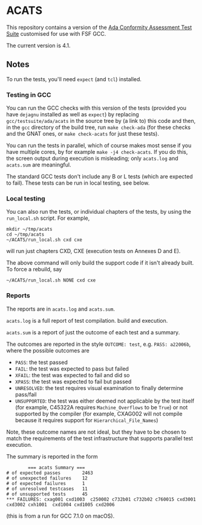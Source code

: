 # ACATS #

This repository contains a version of the
[Ada Conformity Assessment Test Suite][Ada-Auth] customised for use
with FSF GCC.

The current version is 4.1.

## Notes ##

To run the tests, you'll need `expect` (and `tcl`) installed.

### Testing in GCC ###

You can run the GCC checks with this version of the tests (provided you have `dejagnu` installed as well as `expect`) by replacing `gcc/testsuite/ada/acats` in the source tree by (a link to) this code and then, in the `gcc` directory of the build tree, run `make check-ada` (for these checks and the GNAT ones, or `make check-acats` for just these tests).

You can run the tests in parallel, which of course makes most sense if you have multiple cores, by for example `make -j4 check-acats`. If you do this, the screen output during execution is misleading; only `acats.log` and `acats.sum` are meaningful.

The standard GCC tests don't include any B or L tests (which are expected to fail). These tests can be run in local testing, see below.

### Local testing ###

You can also run the tests, or individual chapters of the tests, by using the `run_local.sh` script. For example,

    mkdir ~/tmp/acats
    cd ~/tmp/acats
    ~/ACATS/run_local.sh cxd cxe

will run just chapters CXD, CXE (execution tests on Annexes D and E).

The above command will only build the support code if it isn't already built. To force a rebuild, say

    ~/ACATS/run_local.sh NONE cxd cxe

### Reports ###

The reports are in `acats.log` and `acats.sum`.

`acats.log` is a full report of test compilation. build and execution.

`acats.sum` is a report of just the outcome of each test and a summary.

The outcomes are reported in the style `OUTCOME: test`, e.g. `PASS: a22006b`, where the possible outcomes are

  * `PASS`: the test passed
  * `FAIL`: the test was expected to pass but failed
  * `XFAIL`: the test was expected to fail and did so
  * `XPASS`: the test was expected to fail but passed
  * `UNRESOLVED`: the test requires visual examination to finally determine pass/fail
  * `UNSUPPORTED`: the test was either deemed not applicable by the test itself (for example, C45322A requires `Machine_Overflows` to be `True`) or not supported by the compiler (for example, CXAG002 will not compile because it requires support for `Hierarchical_File_Names`)

Note, these outcome names are not ideal, but they have to be chosen to match the requirements of the test infrastructure that supports parallel test execution.

The summary is reported in the form

            === acats Summary ===
    # of expected passes		2463
    # of unexpected failures	12
    # of expected failures		1
    # of unresolved testcases	11
    # of unsupported tests		45
    *** FAILURES: cxag001 cxd1003  c250002 c732b01 c732b02 c760015 cxd3001 cxd3002 cxh1001  cxd1004 cxd1005 cxd2006

(this is from a run for GCC 7.1.0 on macOS).


[Ada-Auth]: http://www.ada-auth.org/acats.html
